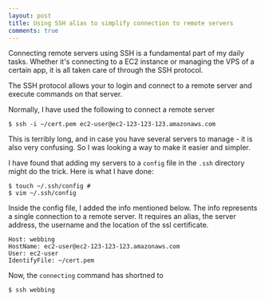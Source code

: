 ```yaml
---
layout: post
title: Using SSH alias to simplify connection to remote servers
comments: true
---
```


Connecting remote servers using SSH is a fundamental part of my daily tasks. Whether it's connecting to a EC2 instance or managing the VPS of a certain app, it is all taken care of through the SSH protocol.

The SSH protocol allows your to login and connect to a remote server and execute commands on that server. 

Normally, I have used the following to connect a remote server

	$ ssh -i ~/cert.pem ec2-user@ec2-123-123-123.amazonaws.com

This is terribly long, and in case you have several servers to manage - it is also very confusing. So I was looking a way to make it easier and simpler.

I have found that adding my servers to a `config` file in the `.ssh` directory might do the trick. Here is what I have done:

	$ touch ~/.ssh/config # 
	$ vim ~/.ssh/config

Inside the config file, I added the info mentioned below. The info represents a single connection to a remote server. It requires an alias, the server address, the username and the location of the ssl certificate.

	Host: webbing
	HostName: ec2-user@ec2-123-123-123.amazonaws.com 
	User: ec2-user
	IdentifyFile: ~/cert.pem

Now, the `connecting` command has shortned to 

	$ ssh webbing
